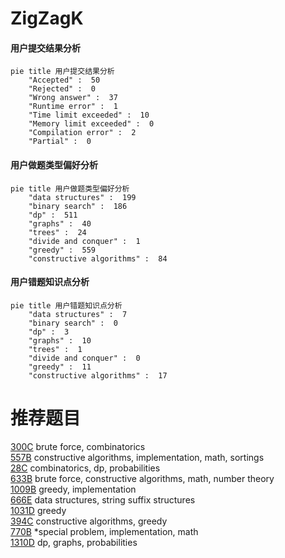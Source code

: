 # ZigZagK

<!-- tabs:start -->



#### **用户提交结果分析**

```mermaid
pie title 用户提交结果分析
    "Accepted" :  50
    "Rejected" :  0
    "Wrong answer" :  37
    "Runtime error" :  1
    "Time limit exceeded" :  10
    "Memory limit exceeded" :  0
    "Compilation error" :  2
    "Partial" :  0
```

#### **用户做题类型偏好分析**

```mermaid
pie title 用户做题类型偏好分析
    "data structures" :  199
    "binary search" :  186
    "dp" :  511
    "graphs" :  40
    "trees" :  24
    "divide and conquer" :  1
    "greedy" :  559
    "constructive algorithms" :  84
```
#### **用户错题知识点分析**

```mermaid
pie title 用户错题知识点分析
    "data structures" :  7
    "binary search" :  0
    "dp" :  3
    "graphs" :  10
    "trees" :  1
    "divide and conquer" :  0
    "greedy" :  11
    "constructive algorithms" :  17
```



<!-- tabs:end -->
# 推荐题目
[300C](https://codeforces.com/contest/300/problem/C)		brute force,
                        combinatorics		  
[557B](https://codeforces.com/contest/557/problem/B)		constructive algorithms,
                        implementation,
                        math,
                        sortings		  
[28C](https://codeforces.com/contest/28/problem/C)		combinatorics,
                        dp,
                        probabilities		  
[633B](https://codeforces.com/contest/633/problem/B)		brute force,
                        constructive algorithms,
                        math,
                        number theory		  
[1009B](https://codeforces.com/contest/1009/problem/B)		greedy,
                        implementation		  
[666E](https://codeforces.com/contest/666/problem/E)		data structures,
                        string suffix structures		  
[1031D](https://codeforces.com/contest/1031/problem/D)		greedy		  
[394C](https://codeforces.com/contest/394/problem/C)		constructive algorithms,
                        greedy		  
[770B](https://codeforces.com/contest/770/problem/B)		*special problem,
                        implementation,
                        math		  
[1310D](https://codeforces.com/contest/1310/problem/D)		dp,
                        graphs,
                        probabilities		  
